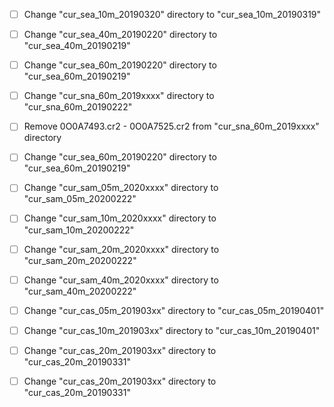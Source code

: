 - [ ] Change "cur_sea_10m_20190320" directory to "cur_sea_10m_20190319"
- [ ] Change "cur_sea_40m_20190220" directory to "cur_sea_40m_20190219"
- [ ] Change "cur_sea_60m_20190220" directory to "cur_sea_60m_20190219"
- [ ] Change "cur_sna_60m_2019xxxx" directory to "cur_sna_60m_20190222"
- [ ] Remove 0O0A7493.cr2 - 0O0A7525.cr2 from "cur_sna_60m_2019xxxx" directory
- [ ] Change "cur_sea_60m_20190220" directory to "cur_sea_60m_20190219"
- [ ] Change "cur_sam_05m_2020xxxx" directory to "cur_sam_05m_20200222"
- [ ] Change "cur_sam_10m_2020xxxx" directory to "cur_sam_10m_20200222"
- [ ] Change "cur_sam_20m_2020xxxx" directory to "cur_sam_20m_20200222"
- [ ] Change "cur_sam_40m_2020xxxx" directory to "cur_sam_40m_20200222"
- [ ] Change "cur_cas_05m_201903xx" directory to "cur_cas_05m_20190401"
- [ ] Change "cur_cas_10m_201903xx" directory to "cur_cas_10m_20190401"
- [ ] Change "cur_cas_20m_201903xx" directory to "cur_cas_20m_20190331"
- [ ] Change "cur_cas_20m_201903xx" directory to "cur_cas_20m_20190331"

